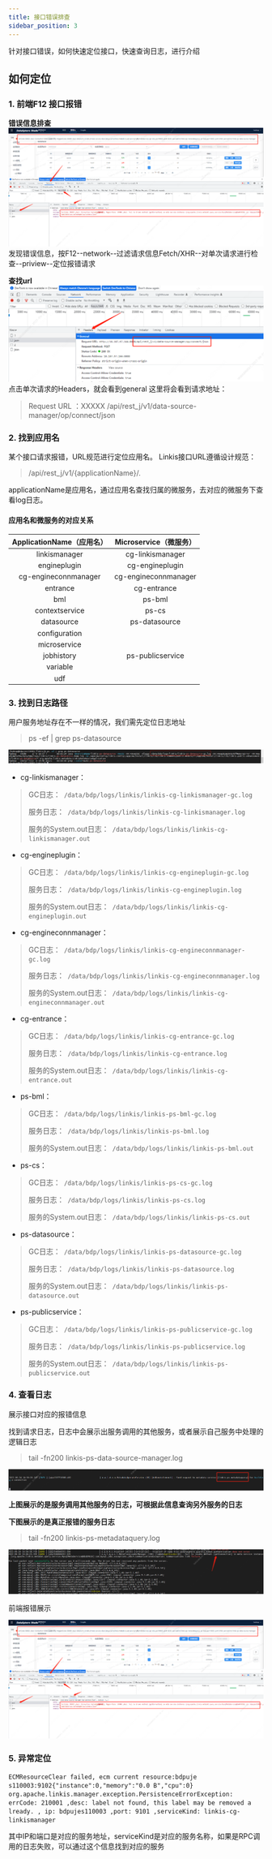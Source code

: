 ```yaml
---
title: 接口错误排查
sidebar_position: 3
---
```


针对接口错误，如何快速定位接口，快速查询日志，进行介绍

##  如何定位

###  1. 前端F12 接口报错
**错误信息排查**
![](image/errorMsg.png)
发现错误信息，按F12--network--过滤请求信息Fetch/XHR--对单次请求进行检查--priview--定位报错请求

**查找url**
![](image/findUrl.png)
点击单次请求的Headers，就会看到general 这里将会看到请求地址：
>Request URL ：XXXXX /api/rest_j/v1/data-source-manager/op/connect/json

###  2. 找到应用名
某个接口请求报错，URL规范进行定位应用名。
Linkis接口URL遵循设计规范：
>/api/rest_j/v1/{applicationName}/.

applicationName是应用名，通过应用名查找归属的微服务，去对应的微服务下查看log日志。

####  应用名和微服务的对应关系

|ApplicationName（应用名）|Microservice（微服务）|
|:----:|:----:|
|linkismanager|cg-linkismanager|
|engineplugin|cg-engineplugin|
|cg-engineconnmanager|cg-engineconnmanager|
|entrance|cg-entrance|
|bml|ps-bml|
|contextservice|ps-cs|
|datasource|ps-datasource|
|configuration||
|microservice||
|jobhistory|ps-publicservice|
|variable||
|udf||


###  3. 找到日志路径
用户服务地址存在不一样的情况，我们需先定位日志地址
> ps -ef | grep  ps-datasource

![](image/logs.png)

- cg-linkismanager：
>GC日志：` /data/bdp/logs/linkis/linkis-cg-linkismanager-gc.log`
>
>服务日志：` /data/bdp/logs/linkis/linkis-cg-linkismanager.log`
>
>服务的System.out日志：` /data/bdp/logs/linkis/linkis-cg-linkismanager.out`

- cg-engineplugin：
>GC日志：` /data/bdp/logs/linkis/linkis-cg-engineplugin-gc.log`
>
>服务日志：` /data/bdp/logs/linkis/linkis-cg-engineplugin.log`
>
>服务的System.out日志：` /data/bdp/logs/linkis/linkis-cg-engineplugin.out`

- cg-engineconnmanager：
>GC日志：` /data/bdp/logs/linkis/linkis-cg-engineconnmanager-gc.log`
>
>服务日志：` /data/bdp/logs/linkis/linkis-cg-engineconnmanager.log`
>
>服务的System.out日志：` /data/bdp/logs/linkis/linkis-cg-engineconnmanager.out`

- cg-entrance：
>GC日志：` /data/bdp/logs/linkis/linkis-cg-entrance-gc.log`
>
>服务日志：` /data/bdp/logs/linkis/linkis-cg-entrance.log`
>
>服务的System.out日志：` /data/bdp/logs/linkis/linkis-cg-entrance.out`

- ps-bml：
>GC日志：` /data/bdp/logs/linkis/linkis-ps-bml-gc.log`
>
>服务日志：` /data/bdp/logs/linkis/linkis-ps-bml.log`
>
>服务的System.out日志：` /data/bdp/logs/linkis/linkis-ps-bml.out`

- ps-cs：
>GC日志：` /data/bdp/logs/linkis/linkis-ps-cs-gc.log`
>
>服务日志：` /data/bdp/logs/linkis/linkis-ps-cs.log`
>
>服务的System.out日志：` /data/bdp/logs/linkis/linkis-ps-cs.out`

- ps-datasource：
>GC日志：` /data/bdp/logs/linkis/linkis-ps-datasource-gc.log`
>
>服务日志：` /data/bdp/logs/linkis/linkis-ps-datasource.log`
>
>服务的System.out日志：` /data/bdp/logs/linkis/linkis-ps-datasource.out`

- ps-publicservice：
>GC日志：` /data/bdp/logs/linkis/linkis-ps-publicservice-gc.log`
>
>服务日志：` /data/bdp/logs/linkis/linkis-ps-publicservice.log`
>
>服务的System.out日志：` /data/bdp/logs/linkis/linkis-ps-publicservice.out`

###  4. 查看日志
展示接口对应的报错信息

找到请求日志，日志中会展示出服务调用的其他服务，或者展示自己服务中处理的逻辑日志
>tail -fn200 linkis-ps-data-source-manager.log

![](image/datasourcemanager.png)

**上图展示的是服务调用其他服务的日志，可根据此信息查询另外服务的日志**

**下图展示的是真正报错的服务日志**

>tail -fn200 linkis-ps-metadataquery.log

![](image/errorMsgFromMeta.png)

前端报错展示

![](image/errorMsg.png)


### 5. 异常定位
`ECMResourceClear failed, ecm current resource:bdpuje
s110003:9102{"instance":0,"memory":"0.0 B","cpu":0} org.apache.linkis.manager.exception.PersistenceErrorException: errCode: 210001 ,desc: label not found, this label may be removed a
lready. , ip: bdpujes110003 ,port: 9101 ,serviceKind: linkis-cg-linkismanager`

其中IP和端口是对应的服务地址，serviceKind是对应的服务名称，如果是RPC调用的日志失败，可以通过这个信息找到对应的服务
